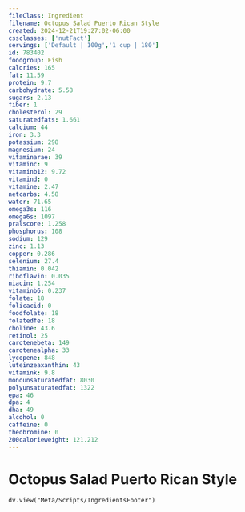 ```yaml
---
fileClass: Ingredient
filename: Octopus Salad Puerto Rican Style
created: 2024-12-21T19:27:02-06:00
cssclasses: ['nutFact']
servings: ['Default | 100g','1 cup | 180']
id: 783402
foodgroup: Fish
calories: 165
fat: 11.59
protein: 9.7
carbohydrate: 5.58
sugars: 2.13
fiber: 1
cholesterol: 29
saturatedfats: 1.661
calcium: 44
iron: 3.3
potassium: 298
magnesium: 24
vitaminarae: 39
vitaminc: 9
vitaminb12: 9.72
vitamind: 0
vitamine: 2.47
netcarbs: 4.58
water: 71.65
omega3s: 116
omega6s: 1097
pralscore: 1.258
phosphorus: 108
sodium: 129
zinc: 1.13
copper: 0.286
selenium: 27.4
thiamin: 0.042
riboflavin: 0.035
niacin: 1.254
vitaminb6: 0.237
folate: 18
folicacid: 0
foodfolate: 18
folatedfe: 18
choline: 43.6
retinol: 25
carotenebeta: 149
carotenealpha: 33
lycopene: 848
luteinzeaxanthin: 43
vitamink: 9.8
monounsaturatedfat: 8030
polyunsaturatedfat: 1322
epa: 46
dpa: 4
dha: 49
alcohol: 0
caffeine: 0
theobromine: 0
200calorieweight: 121.212
---
```


# Octopus Salad Puerto Rican Style

```dataviewjs
dv.view("Meta/Scripts/IngredientsFooter")
```